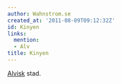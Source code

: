 ```yaml
---
author: Wahnstrom.se
created_at: '2011-08-09T09:12:32Z'
id: Kinyen
links:
  mention:
  - Alv
title: Kinyen
---
```


[Alvisk] stad.

  [Alvisk]: Alv